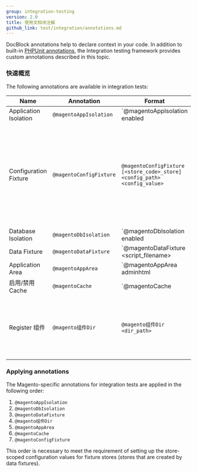 ```yaml
---
group: integration-testing
version: 2.0
title: 使用文档块注解
github_link: test/integration/annotations.md
---
```


DocBlock annotations help to declare context in your code. In addition to built-in [PHPUnit annotations], the Integration testing framework provides custom annotations described in this topic.

### 快速概览

The following annotations are available in integration tests:

Name|Annotation|Format|Description
---|---|---|---
Application Isolation|`@magentoAppIsolation`|`@magentoAppIsolation enabled|disabled`|Enables or disables application isolation when you run tests. When enabled, an application state after a test run will be the same as before the test run. 例如， you should enable it, when you want to create sessions in a test, but you don't want them to affect other tests.
Configuration Fixture|`@magentoConfigFixture`|`@magentoConfigFixture [<store_code>_store] <config_path> <config_value>`|Sets up configuration settings for a particular test. The list of settings is stored in the `core_config_data` database table. After the test execution, the settings revert to their original state.
Database Isolation|`@magentoDbIsolation`|`@magentoDbIsolation enabled|disabled`|Enables or disables database isolation. Disabled by default, unless you are using `@magentoDataFixture`, in which case it is enabled by default. All data, required for a test, live during transaction only. Any test results won't be written in a database.
Data Fixture|`@magentoDataFixture`|`@magentoDataFixture <script_filename>|<method_name>`|Points to a class or a method which creates testing entities (fixtures) for test execution.
Application Area|`@magentoAppArea`|`@magentoAppArea adminhtml|frontend|global`|Configures test environment in the context of specified application area.
启用/禁用 Cache|`@magentoCache`|`@magentoCache <type>|all enabled|disabled`|Enables or disables certain cache segment or all of them to prevent isolation problems.
Register 组件|`@magento组件Dir`|`@magento组件Dir <dir_path>`|Registers fixture 组件 from specified directory (recursively). Unregisters the 组件 after the test is finished.

### Applying annotations

The Magento-specific annotations for integration tests are applied in the following order:

1. `@magentoAppIsolation`
1. `@magentoDbIsolation`
1. `@magentoDataFixture`
1. `@magento组件Dir`
1. `@magentoAppArea`
1. `@magentoCache`
1. `@magentoConfigFixture`

This order is necessary to meet the requirement of setting up the store-scoped configuration values for fixture stores (stores that are created by data fixtures).

<!-- LINK DEFINITIONS -->

[PHPUnit annotations]: https://wiki.corp.magento.com/display/MAGE2/Custom+DocBlock+Annotations#CustomDocBlockAnnotations-RevertingAnnotation
